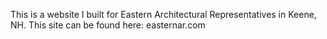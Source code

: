 This is a website I built for Eastern Architectural Representatives in Keene, NH. This site can be found here: easternar.com
